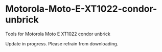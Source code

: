 # Motorola-Moto-E-XT1022-condor-unbrick
Tools for Motorola Moto E XT1022 condor unbrick

Update in progress. Please refrain from downloading.
